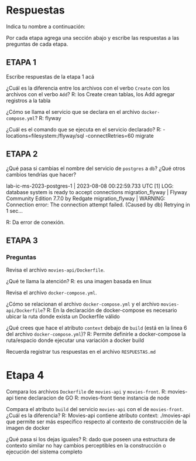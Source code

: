 # Respuestas

Indica tu nombre a continuación: 

Por cada etapa agrega una sección abajo y escribe las respuestas a las preguntas de cada etapa.

## ETAPA 1

Escribe respuestas de la etapa 1 acá

¿Cuál es la diferencia entre los archivos con el verbo `Create` con los archivos con el verbo `Add`?
R: los Create crean tablas, los Add agregar registros a la tabla

¿Cómo se llama el servicio que se declara en el archivo `docker-compose.yml`?
R: flyway

¿Cuál es el comando que se ejecuta en el servicio declarado?
R:  -locations=filesystem:/flyway/sql -connectRetries=60 migrate

## ETAPA 2
¿Qué pasa si cambias el nombre del servicio de `postgres` a `db`? ¿Qué otros cambios tendrías que hacer?

lab-ic-ms-2023-postgres-1  | 2023-08-08 00:22:59.733 UTC [1] LOG:  database system is ready to accept connections
migration_flyway           | Flyway Community Edition 7.7.0 by Redgate
migration_flyway           | WARNING: Connection error: The connection attempt failed. (Caused by db) Retrying in 1 sec...

R: Da error de conexión. 


## ETAPA 3
### Preguntas

Revisa el archivo `movies-api/Dockerfile`.

¿Qué te llama la atención?
R: es una imagen basada en linux

Revisa el archivo `docker-compose.yml`.

¿Cómo se relacionan el archivo `docker-compose.yml` y el archivo `movies-api/Dockerfile`?
R:  En la declaración de docker-compose es necesario ubicar la ruta donde exista un Dockerfile válido

¿Qué crees que hace el atributo `context` debajo de `build` (está en la linea 6 del archivo `docker-compose.yml`)?
R: Permite definirle a docker-compose la ruta/espacio donde ejecutar una variación a docker build

Recuerda registrar tus respuestas en el archivo `RESPUESTAS.md`


# Etapa 4
Compara los archivos `Dockerfile` de `movies-api` y `movies-front`. 
R: movies-api tiene declaracion de GO
R: movies-front tiene instancia de node

Compara el atributo `build` del servicio `movies-api` con el de `movies-front`. 
¿Cuál es la diferencia? 
R: Movies-api contiene atributo context: ./movies-api que permite ser más específico respecto al contexto de construcción de la imagen de docker

¿Qué pasa si los dejas iguales?
R:   dado que poseen una estructura de contexto similar no hay cambios perceptibles en la construcción o ejecución del sistema completo
